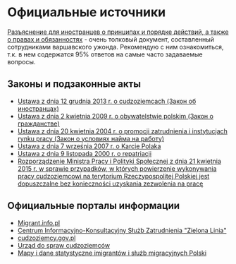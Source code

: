 # Официальные источники

[Разъяснение для иностранцев о принципах и порядке действий, а также о правах и обязанностях](https://www.mazowieckie.pl/download/1/42796/file.pdf) - очень толковый документ, составленный сотрудниками варшавского ужонда. Рекомендую с ним ознакомиться, т.к. в нем содержатся 95% ответов на самые часто задаваемые вопросы.

## Законы и подзаконные акты
* [Ustawa z dnia 12 grudnia 2013 r. o cudzoziemcach (Закон об иностранцах)](http://isap.sejm.gov.pl/DetailsServlet?id=WDU20130001650)  
* [Ustawa z dnia 2 kwietnia 2009 r. o obywatelstwie polskim (Закон о гражданстве)](http://isap.sejm.gov.pl/DetailsServlet?id=WDU20120000161)
* [Ustawa z dnia 20 kwietnia 2004 r. o promocji zatrudnienia i instytucjach rynku pracy (Закон о условиях найма на работу)](http://isap.sejm.gov.pl/DetailsServlet?id=WDU20040991001)
* [Ustawa z dnia 7 września 2007 r. o Karcie Polaka](http://isap.sejm.gov.pl/DetailsServlet?id=WDU20071801280)  
* [Ustawa z dnia 9 listopada 2000 r. o repatriacji](http://isap.sejm.gov.pl/DetailsServlet?id=WDU20001061118)  
* [Rozporządzenie Ministra Pracy i Polityki Społecznej z dnia 21 kwietnia 2015 r. w sprawie przypadków, w których powierzenie wykonywania pracy cudzoziemcowi na terytorium Rzeczypospolitej Polskiej jest dopuszczalne bez konieczności uzyskania zezwolenia na pracę ](http://isap.sejm.gov.pl/DetailsServlet?id=WDU20150000588)

## Официальные порталы информации
* [Migrant.info.pl](http://www.migrant.info.pl/)
* [Centrum Informacyjno-Konsultacyjny Służb Zatrudnienia "Zielona Linia"](http://zielonalinia.gov.pl/)  
* [cudzoziemcy.gov.pl](https://cudzoziemcy.gov.pl/)  
* [Urząd do spraw cudzoziemców](https://udsc.gov.pl/)  
* [Mapy i dane statystyczne imigrantów i służb migracyjnych Polski](https://migracje.gov.pl/)